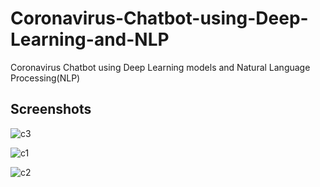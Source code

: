 # Coronavirus-Chatbot-using-Deep-Learning-and-NLP
Coronavirus Chatbot using Deep Learning models and Natural Language Processing(NLP)


## Screenshots

![c3](https://user-images.githubusercontent.com/28219393/78250964-4c0fbd00-74f9-11ea-84f8-4e183cf3b4a7.JPG)


![c1](https://user-images.githubusercontent.com/28219393/78250959-4a45f980-74f9-11ea-93ce-e39c5142ce39.JPG)

![c2](https://user-images.githubusercontent.com/28219393/78250962-4b772680-74f9-11ea-91ed-a7b31ce1c90b.JPG)


